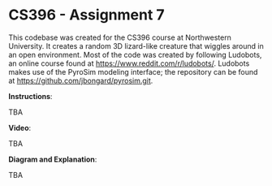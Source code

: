 # CS396 - Assignment 7
This codebase was created for the CS396 course at Northwestern University. It creates a random 3D lizard-like creature that wiggles around in an open environment. Most of the code was created by following Ludobots, an online course found at https://www.reddit.com/r/ludobots/. Ludobots makes use of the PyroSim modeling interface; the repository can be found at https://github.com/jbongard/pyrosim.git.

**Instructions**:

TBA

**Video**:

TBA

**Diagram and Explanation**:

TBA
